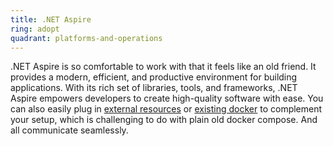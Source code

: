 ```yaml
---
title: .NET Aspire
ring: adopt
quadrant: platforms-and-operations
---
```


.NET Aspire is so comfortable to work with that it feels like an old friend. It provides a modern, efficient, and productive environment for building applications. With its rich set of libraries, tools, and frameworks, .NET Aspire empowers developers to create high-quality software with ease.
You can also easily plug in [external resources](https://learn.microsoft.com/en-us/dotnet/aspire/fundamentals/orchestrate-resources?tabs=docker#express-external-service-resources) or [existing docker](https://learn.microsoft.com/en-us/dotnet/aspire/fundamentals/orchestrate-resources?tabs=docker#express-external-service-resources) to complement your setup, which is challenging to do with plain old docker compose. And all communicate seamlessly.